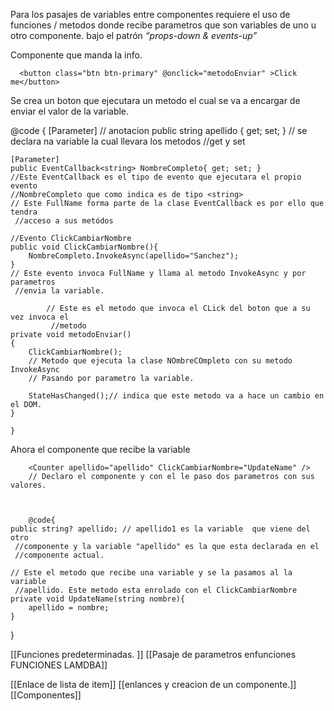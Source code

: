 Para los pasajes de variables entre componentes requiere el uso de funciones / metodos donde recibe parametros que son variables de uno u otro componente. bajo el patrón
_“props-down & events-up”_  

Componente que manda la info.

      <button class="btn btn-primary" @onclick="metodoEnviar" >Click me</button>

Se crea un boton que ejecutara un metodo el cual se va a encargar de enviar el valor de la variable.

   @code {
    [Parameter] // anotacion 
    public string apellido { get; set; } // se declara na variable la cual llevara los metodos 
                                                        //get y set

    [Parameter]
    public EventCallback<string> NombreCompleto{ get; set; }
    //Este EventCallback es el tipo de evento que ejecutara el propio evento 
    //NombreCompleto que como indica es de tipo <string>
    // Este FullName forma parte de la clase EventCallback es por ello que tendra 
     //acceso a sus metódos
    
    //Evento ClickCambiarNombre
    public void ClickCambiarNombre(){
        NombreCompleto.InvokeAsync(apellido="Sanchez");
    }
    // Este evento invoca FullName y llama al metodo InvokeAsync y por parametros 
     //envia la variable.

			// Este es el metodo que invoca el CLick del boton que a su vez invoca el 
             //metodo
    private void metodoEnviar()
    {
        ClickCambiarNombre();
        // Metodo que ejecuta la clase NOmbreCOmpleto con su metodo InvokeAsync
        // Pasando por parametro la variable.

        StateHasChanged();// indica que este metodo va a hace un cambio en el DOM.
    }

    }

    

Ahora el componente que recibe la variable

        <Counter apellido="apellido" ClickCambiarNombre="UpdateName" />
        // Declaro el componente y con el le paso dos parametros con sus valores.
    


		@code{
    public string? apellido; // apellido1 es la variable  que viene del otro 
     //componente y la variable "apellido" es la que esta declarada en el 
     //componente actual.

    // Este el metodo que recibe una variable y se la pasamos al la variable 
     //apellido. Este metodo esta enrolado con el ClickCambiarNombre
    private void UpdateName(string nombre){
        apellido = nombre;
    }
}

[[Funciones predeterminadas. ]]  [[Pasaje de parametros enfunciones FUNCIONES LAMDBA]] 
 
 [[Enlace de lista de item]]  [[enlances y creacion de un componente.]] [[Componentes]]
